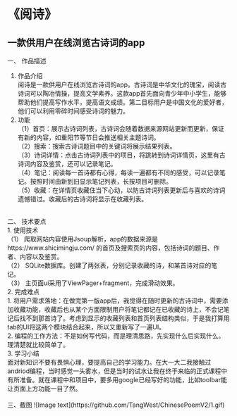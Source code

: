 # 《阅诗》
## 一款供用户在线浏览古诗词的app

一、	作品描述
1.	作品介绍</br>
阅诗是一款供用户在线浏览古诗词的app。古诗词是中华文化的瑰宝，阅读古诗词可以陶冶情操，提高文学素养。这款app首先面向青少年中小学生，能够帮助他们提高写作水平，提高语文成绩。第二目标用户是中国文化的爱好者，他们可以利用零碎时间感受诗词的魅力。</br>
2.	功能</br>
（1）首页：展示古诗词列表，古诗词会随着数据来源网站更新而更新，保证有新的内容，如重阳节等节日会推送相关主题诗词。</br>
（2）搜索：搜索古诗词题目中的关键词将展示结果列表。</br>
（3）诗词详情：点击古诗词列表中的项目，将跳转到诗词详情页，这里有古诗词内容及鉴赏，还可以记录笔记。</br>
（4）笔记：阅读每一首诗都有心得，每读一遍都有不同的感受，可以记录笔记。按照时间由新到旧显示笔记列表，长按项目可删除。</br>
（5）收藏：在详情页收藏住当下心动，以防古诗词列表更新后与喜欢的诗词遗憾错过。收藏后的古诗词将显示在收藏列表。</br>
</br>
二、	技术要点</br>
1.	使用技术</br>
（1）	爬取网站内容使用Jsoup解析，app的数据来源是https://www.shicimingju.com/ 的首页及搜索页的内容，包括诗词的题目、作者、内容以及鉴赏。</br>
（2）	SQLite数据库。创建了两张表，分别记录收藏的诗，和某首诗对应的笔记。</br>
（3）	主页面ui采用了ViewPager+fragment，完成滑动效果。</br>
2.	完成难点</br>
1.	将用户需求落地：在做完第一版app后，我觉得在随时更新的古诗词中，需要添加收藏功能，收藏后也从某个方面限制用户将笔记都记在已收藏的诗上，不会记笔记后找不到那首诗了。考虑到显示的收藏列表和首页列表结构类似，于是我打算用tab的UI将这两个模块结合起来，所以又重新写了一遍UI。</br>
2.	编程的工作方法：不是如何写代码，而是理清思路，先实现什么后实现什么。理清楚就比较简单了。</br>
3.	学习小结</br>
面对新知识不要有畏惧心理，要提高自己的学习能力。在大一大二我接触过andriod编程，当时感觉一头雾水，但是当时的试水让我在终于来临的正式课程中有所准备。就在课程中和项目中，要多用google已经写好的功能，比如toolbar能让页面上方功能一目了然。</br>
</br>
三、截图
![Image text](https://github.com/TangWest/ChinesePoemV2/1.gif)
